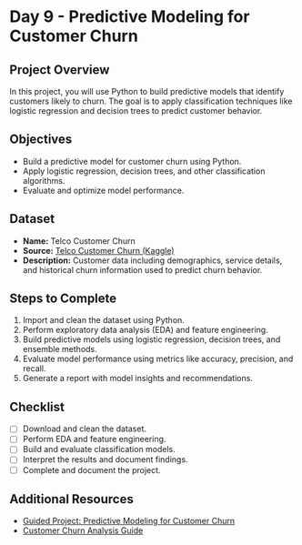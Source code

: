 # Day 9 - Predictive Modeling for Customer Churn

## Project Overview
In this project, you will use Python to build predictive models that identify customers likely to churn. The goal is to apply classification techniques like logistic regression and decision trees to predict customer behavior.

## Objectives
- Build a predictive model for customer churn using Python.
- Apply logistic regression, decision trees, and other classification algorithms.
- Evaluate and optimize model performance.

## Dataset
- **Name:** Telco Customer Churn
- **Source:** [Telco Customer Churn (Kaggle)](https://www.kaggle.com/datasets/blastchar/telco-customer-churn)
- **Description:** Customer data including demographics, service details, and historical churn information used to predict churn behavior.

## Steps to Complete
1. Import and clean the dataset using Python.
2. Perform exploratory data analysis (EDA) and feature engineering.
3. Build predictive models using logistic regression, decision trees, and ensemble methods.
4. Evaluate model performance using metrics like accuracy, precision, and recall.
5. Generate a report with model insights and recommendations.

## Checklist
- [ ] Download and clean the dataset.
- [ ] Perform EDA and feature engineering.
- [ ] Build and evaluate classification models.
- [ ] Interpret the results and document findings.
- [ ] Complete and document the project.

## Additional Resources
- [Guided Project: Predictive Modeling for Customer Churn](https://www.coursera.org/learn/predictive-modeling)
- [Customer Churn Analysis Guide](https://towardsdatascience.com/predicting-customer-churn-with-python-56aa8e4de8b3)
